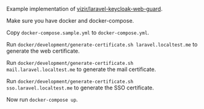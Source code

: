Example implementation of [vizir/laravel-keycloak-web-guard](https://github.com/Vizir/laravel-keycloak-web-guard).

Make sure you have docker and docker-compose.

Copy `docker-compose.sample.yml` to `docker-compose.yml`.

Run `docker/development/generate-certificate.sh laravel.localtest.me` to generate the web certificate.

Run `docker/development/generate-certificate.sh mail.laravel.localtest.me` to generate the mail certificate.

Run `docker/development/generate-certificate.sh sso.laravel.localtest.me` to generate the SSO certificate.

Now run `docker-compose up`.
